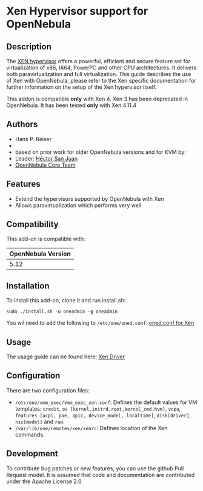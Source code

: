 # Xen Hypervisor support for OpenNebula

## Description

The [XEN hypervisor](http://www.xen.org) offers a powerful, efficient and secure feature set for virtualization of x86, IA64, PowerPC and other CPU architectures. It delivers both paravirtualization and full virtualization. This guide describes the use of Xen with OpenNebula, please refer to the Xen specific documentation for further information on the setup of the Xen hypervisor itself.

This addon is compatible **only** with Xen 4. Xen 3 has been deprecated in OpenNebula.
It has been tested **only** with Xen 4.11.4

## Authors

* Hans P. Reiser
*
* based on prior work for older OpenNebula versions and for KVM by:
* Leader: [Héctor San Juan](https://github.com/hsanjuan)
* [OpenNebula Core Team](https://github.com/OpenNebula)

## Features

* Extend the hypervisors supported by OpenNebula with Xen
* Allows paravirtualization which performs very well

## Compatibility

This add-on is compatible with:

| OpenNebula Version |
| ------------------ |
| 5.12               |

## Installation

To install this add-on, clone it and run install.sh:

    sudo ./install.sh -u oneadmin -g oneadmin

You wil need to add the following to `/etc/one/oned.conf`: [oned.conf for Xen](oned-xen.conf)

## Usage

The usage guide can be found here: [Xen Driver](docs/xeng.rst)

## Configuration

There are two configuration files:

* ``/etc/one/vmm_exec/vmm_exec_xen.conf``: Defines the default values for VM templates: ``credit``, ``os [kernel,initrd,root,kernel_cmd,hvm]``, ``vcpu``, ``features [acpi, pae, apic, device_model, localtime]``, ``disk[driver]``, ``nic[model]`` and ``raw``.
* ``/var/lib/one/remotes/xen/xenrc``: Defines location of the Xen commands.

## Development

To contribute bug patches or new features, you can use the github Pull Request model. It is assumed that code and documentation are contributed under the Apache License 2.0.
